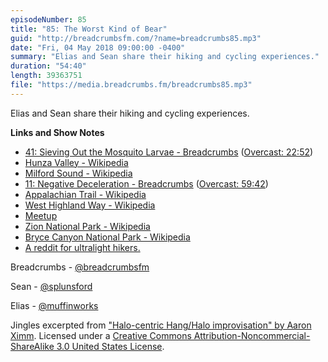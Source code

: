 ```yaml
---
episodeNumber: 85
title: "85: The Worst Kind of Bear"
guid: "http://breadcrumbsfm.com/?name=breadcrumbs85.mp3"
date: "Fri, 04 May 2018 09:00:00 -0400"
summary: "Elias and Sean share their hiking and cycling experiences."
duration: "54:40"
length: 39363751
file: "https://media.breadcrumbs.fm/breadcrumbs85.mp3"
---
```

Elias and Sean share their hiking and cycling experiences.

**Links and Show Notes**
- [41: Sieving Out the Mosquito Larvae - Breadcrumbs](http://breadcrumbsfm.com/?name=breadcrumbs41.mp3) ([Overcast: 22:52](https://overcast.fm/+LlyoxcaI4/22:52))
- [Hunza Valley - Wikipedia](https://en.wikipedia.org/wiki/Hunza_Valley?wprov=sfsi1)
- [Milford Sound - Wikipedia](https://en.wikipedia.org/wiki/Milford_Sound?wprov=sfsi1)
- [11: Negative Deceleration - Breadcrumbs](http://breadcrumbsfm.com/?name=breadcrumbs11.mp3) ([Overcast: 59:42](https://overcast.fm/+Llyp1aIF0/59:42))
- [Appalachian Trail - Wikipedia](https://en.wikipedia.org/wiki/Appalachian_Trail)
- [West Highland Way - Wikipedia](https://en.wikipedia.org/wiki/West_Highland_Way)
- [Meetup](https://itunes.apple.com/us/app/meetup/id375990038?mt=8&uo=4)
- [Zion National Park - Wikipedia](https://en.wikipedia.org/wiki/Zion_National_Park)
- [Bryce Canyon National Park - Wikipedia](https://en.wikipedia.org/wiki/Bryce_Canyon_National_Park)
- [A reddit for ultralight hikers.](https://www.reddit.com/r/Ultralight/)

Breadcrumbs - [@breadcrumbsfm](https://twitter.com/breadcrumbsfm)

Sean - [@splunsford](https://twitter.com/splunsford)

Elias - [@muffinworks](https://twitter.com/muffinworks)

Jingles excerpted from ["Halo-centric Hang/Halo improvisation" by Aaron Ximm](http://freemusicarchive.org/music/aaron_ximm/handpans_and_the_hang/). Licensed under a [Creative Commons Attribution-Noncommercial-ShareAlike 3.0 United States License](http://creativecommons.org/licenses/by-nc-sa/3.0/us/).